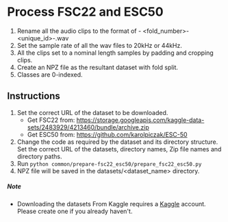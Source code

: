 # Process FSC22 and ESC50

1. Rename all the audio clips to the format of - <fold_number>-<unique_id>-<label>.wav
2. Set the sample rate of all the wav files to 20kHz or 44kHz.
3. All the clips set to a nominal length samples by padding and cropping clips.
4. Create an NPZ file as the resultant dataset with fold split.
5. Classes are 0-indexed.

## Instructions

1. Set the correct URL of the dataset to be downloaded.
   * Get FSC22 from: https://storage.googleapis.com/kaggle-data-sets/2483929/4213460/bundle/archive.zip
   * Get ESC50 from: https://github.com/karolpiczak/ESC-50 
2. Change the code as required by the dataset and its directory structure.
   Set the correct URL of the datasets, directory names, Zip file names and directory paths.  
3. Run ```python common/prepare-fsc22_esc50/prepare_fsc22_esc50.py```
4. NPZ file will be saved in the datasets/<dataset_name> directory.

##### Note
* Downloading the datasets From Kaggle requires a [Kaggle](https://www.kaggle.com/) account.
Please create one if you already haven't.
